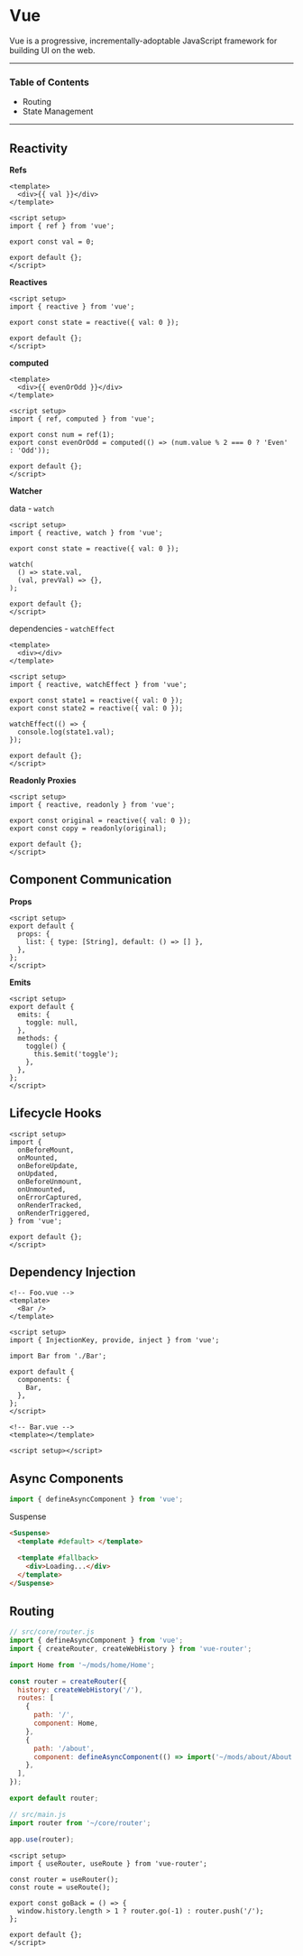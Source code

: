 # Vue

Vue is a progressive, incrementally-adoptable JavaScript framework for building UI on the web.

---

### Table of Contents

- Routing
- State Management

---

## Reactivity

**Refs**

```vue
<template>
  <div>{{ val }}</div>
</template>

<script setup>
import { ref } from 'vue';

export const val = 0;

export default {};
</script>
```

**Reactives**

```vue
<script setup>
import { reactive } from 'vue';

export const state = reactive({ val: 0 });

export default {};
</script>
```

**computed**

```vue
<template>
  <div>{{ evenOrOdd }}</div>
</template>

<script setup>
import { ref, computed } from 'vue';

export const num = ref(1);
export const evenOrOdd = computed(() => (num.value % 2 === 0 ? 'Even' : 'Odd'));

export default {};
</script>
```

**Watcher**

data - `watch`

```vue
<script setup>
import { reactive, watch } from 'vue';

export const state = reactive({ val: 0 });

watch(
  () => state.val,
  (val, prevVal) => {},
);

export default {};
</script>
```

dependencies - `watchEffect`

```vue
<template>
  <div></div>
</template>

<script setup>
import { reactive, watchEffect } from 'vue';

export const state1 = reactive({ val: 0 });
export const state2 = reactive({ val: 0 });

watchEffect(() => {
  console.log(state1.val);
});

export default {};
</script>
```

**Readonly Proxies**

```vue
<script setup>
import { reactive, readonly } from 'vue';

export const original = reactive({ val: 0 });
export const copy = readonly(original);

export default {};
</script>
```

## Component Communication

**Props**

```vue
<script setup>
export default {
  props: {
    list: { type: [String], default: () => [] },
  },
};
</script>
```

**Emits**

```vue
<script setup>
export default {
  emits: {
    toggle: null,
  },
  methods: {
    toggle() {
      this.$emit('toggle');
    },
  },
};
</script>
```

## Lifecycle Hooks

```vue
<script setup>
import {
  onBeforeMount,
  onMounted,
  onBeforeUpdate,
  onUpdated,
  onBeforeUnmount,
  onUnmounted,
  onErrorCaptured,
  onRenderTracked,
  onRenderTriggered,
} from 'vue';

export default {};
</script>
```

## Dependency Injection

```vue
<!-- Foo.vue -->
<template>
  <Bar />
</template>

<script setup>
import { InjectionKey, provide, inject } from 'vue';

import Bar from './Bar';

export default {
  components: {
    Bar,
  },
};
</script>
```

```vue
<!-- Bar.vue -->
<template></template>

<script setup></script>
```

## Async Components

```js
import { defineAsyncComponent } from 'vue';
```

Suspense

```html
<Suspense>
  <template #default> </template>

  <template #fallback>
    <div>Loading...</div>
  </template>
</Suspense>
```

## Routing

```js
// src/core/router.js
import { defineAsyncComponent } from 'vue';
import { createRouter, createWebHistory } from 'vue-router';

import Home from '~/mods/home/Home';

const router = createRouter({
  history: createWebHistory('/'),
  routes: [
    {
      path: '/',
      component: Home,
    },
    {
      path: '/about',
      component: defineAsyncComponent(() => import('~/mods/about/About')),
    },
  ],
});

export default router;
```

```js
// src/main.js
import router from '~/core/router';

app.use(router);
```

```vue
<script setup>
import { useRouter, useRoute } from 'vue-router';

const router = useRouter();
const route = useRoute();

export const goBack = () => {
  window.history.length > 1 ? router.go(-1) : router.push('/');
};

export default {};
</script>
```
